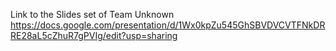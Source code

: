 Link to the Slides set of Team Unknown
https://docs.google.com/presentation/d/1Wx0kpZu545GhSBVDVCVTFNkDRRE28aL5cZhuR7gPVIg/edit?usp=sharing
